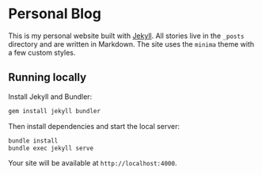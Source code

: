 # Personal Blog

This is my personal website built with [Jekyll](https://jekyllrb.com/). All stories live in the `_posts` directory and are written in Markdown. The site uses the `minima` theme with a few custom styles.

## Running locally

Install Jekyll and Bundler:

```bash
gem install jekyll bundler
```

Then install dependencies and start the local server:

```bash
bundle install
bundle exec jekyll serve
```

Your site will be available at `http://localhost:4000`.
